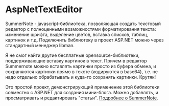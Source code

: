 # AspNetTextEditor

SummerNote - javascript-библиотека, позволяющая создать текстовый редактор с полноценными возможностями форматирования текста: изменение шрифта, выделение цветов, вставка списков, таблиц, картинок и т.д.
Подключить библиотеку в проект ASP.NET можно через стандартный менеджер libman.

Я не смог найти другие бесплатные opensource-библиотеки, поддерживающие вставку картинок в текст. Причем в редактор Summernote можно вставлять картинки просто из буфера обмена, и сохраняются картинки прямо в тексте (кодируются в base64), т.е. не надо отдельно обрабатывать и куда-то сохранять картинки. Крутяк!

Это простой проект, демонстрирующий применение этой библиотеки совместно с ASP.NET для создания мини-блога. Можно добавлять, и просматривать и редактировать "статьи".
[Подробнее о SummerNote](https://summernote.org/getting-started/).
